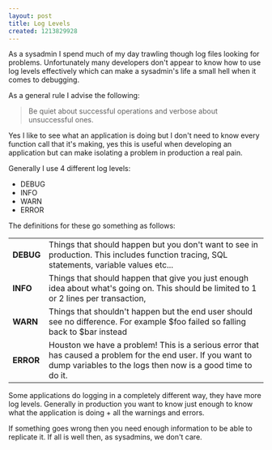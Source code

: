 ```yaml
--- 
layout: post
title: Log Levels
created: 1213829928
---
```

As a sysadmin I spend much of my day trawling though log files looking for problems.
Unfortunately many developers don't appear to know how to use log levels effectively which can make a sysadmin's life a small hell when it comes to debugging.

As a general rule I advise the following:
<blockquote>
Be quiet about successful operations and verbose about unsuccessful ones.
</blockquote>

Yes I like to see what an application is doing but I don't need to know every function call that it's making, yes this is useful when developing an application but can make isolating a problem in production a real pain.


Generally I use 4 different log levels:

<ul>
<li>DEBUG</li>
<li>INFO</li>
<li>WARN</li>
<li>ERROR</li>
</ul>

The definitions for these go something as follows:

<table>
<tr>
<td><b>DEBUG</b></td>
<td>Things that should happen but you don't want to see in production. This includes function tracing, SQL statements, variable values etc...</td>
</tr>
<tr>
<td><b>INFO</b></td>
<td>Things that should happen that give you just enough idea about what's going on. This should be limited to 1 or 2 lines per transaction,</td>
</tr>
<tr>
<td><b>WARN</b></td>
<td>Things that shouldn't happen but the end user should see no difference. For example $foo failed so falling back to $bar instead</td>
</tr>
<tr>
<td><b>ERROR</b></td>
<td>Houston we have a problem! This is a serious error that has caused a problem for the end user. If you want to dump variables to the logs then now is a good time to do it.</td>
</tr>
</table>

Some applications do logging in a completely different way, they have more log levels. Generally in production you want to know just enough to know what the application is doing + all the warnings and errors. 

If something goes wrong then you need enough information to be able to replicate it. If all is well then, as sysadmins, we don't care.

